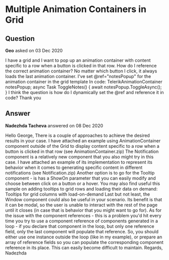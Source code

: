 # Multiple Animation Containers in Grid

## Question

**Geo** asked on 03 Dec 2020

I have a grid and I want to pop up an animation container with content specific to a row when a button is clicked in that row. How do I reference the correct animation container? No matter which button I click, it always loads the last animation container. I've set @ref="notesPopup" for the animation container in the grid template In code: TelerikAnimationContainer notesPopup; async Task ToggleNotes() { await notesPopup.ToggleAsync(); } I think the question is how do I dynamically set the @ref and reference it in code? Thank you

## Answer

**Nadezhda Tacheva** answered on 08 Dec 2020

Hello George, There is a couple of approaches to achieve the desired results in your case. I have attached an example using AnimationContainer component outside of the Grid to display content specific to a row when a button is clicked in that row (see AnimationContainer.zip) The Notification component is a relatively new component that you also might try in this case. I have attached an example of its implementation to represent its behavior when it comes to generating specific content in different notifications (see Notification.zip) Another option is to go for the Tooltip component - is has a ShowOn parameter that you can easily modify and choose between click on a button or a hover. You may also find useful this sample on adding tooltips to grid rows and loading their data on demand: Tooltips for grid columns with load-on-demand Last but not least, the Window component could also be useful in your scenario. Its benefit is that it can be modal, so the user is unable to interact with the rest of the page until it closes (in case that is behavior that you might want to go for). As for the issue with the component references - this is a problem you'd hit every time you try to use a component reference of components generated in a loop - if you declare that component in the loop, but only one reference field, only the last component will populate that reference. So, you should either use one instance outside the loop (like in my example), or prepare an array of reference fields so you can populate the corresponding component reference in its place. This can easily become difficult to maintain. Regards, Nadezhda
